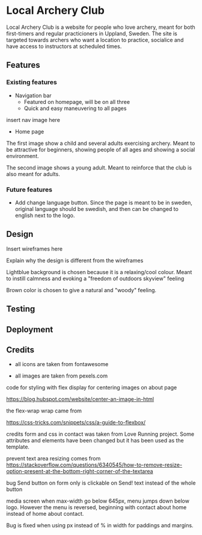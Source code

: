 # Local Archery Club

Local Archery Club is a website for people who love archery, meant for both first-timers and regular practicioners in Uppland, Sweden. The site is targeted towards archers who want a location to practice, socialice and have access to instructors at scheduled times.

## Features

### Existing features

- Navigation bar
  - Featured on homepage, will be on all three
  - Quick and easy maneuvering to all pages

insert nav image here

- Home page

The first image show a child and several adults exercising archery. Meant to be attractive for beginners, showing people of all ages and showing a social environment.

The second image shows a young adult. Meant to reinforce that the club is also meant for adults.

### Future features

- Add change language button. Since the page is meant to be in sweden, original language should be swedish, and then can be changed to english next to the logo.

## Design

Insert wireframes here

Explain why the design is different from the wireframes

Lightblue background is chosen because it is a relaxing/cool colour. Meant to instill calmness and evoking a "freedom of outdoors skyview" feeling

Brown color is chosen to give a natural and "woody" feeling.

## Testing

## Deployment

## Credits

- all icons are taken from fontawesome

- all images are taken from pexels.com




code for styling with flex display for centering images on about page

https://blog.hubspot.com/website/center-an-image-in-html

the flex-wrap wrap came from 

https://css-tricks.com/snippets/css/a-guide-to-flexbox/


credits
form and css in contact was taken from Love Running project. Some attributes and elements have been changed but it has been used as the template.




prevent text area resizing comes from
https://stackoverflow.com/questions/6340545/how-to-remove-resize-option-present-at-the-bottom-right-corner-of-the-textarea

bug
Send button on form only is clickable on Send! text instead of the whole button

media screen when max-width go below 645px, menu jumps down below logo. However the menu is reversed, beginning with contact about home instead of home about contact.

Bug is fixed when using px instead of % in width for paddings and margins.